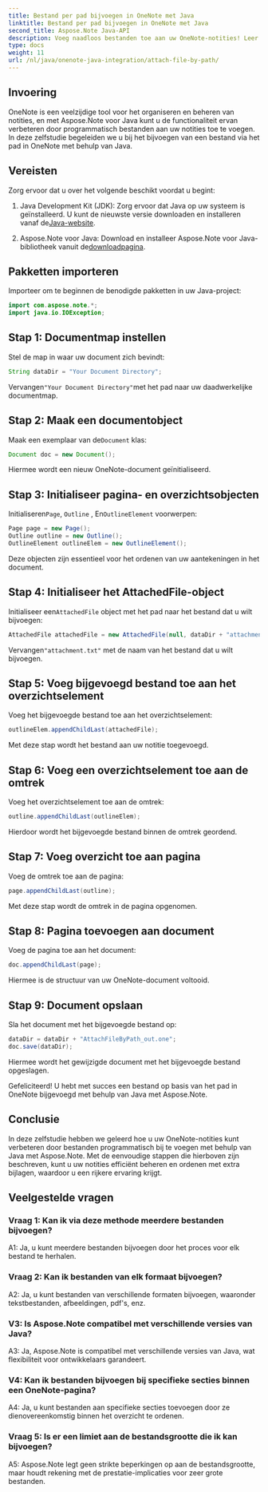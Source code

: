 ```yaml
---
title: Bestand per pad bijvoegen in OneNote met Java
linktitle: Bestand per pad bijvoegen in OneNote met Java
second_title: Aspose.Note Java-API
description: Voeg naadloos bestanden toe aan uw OneNote-notities! Leer hoe u in Java via Aspose.Note een koppeling kunt maken via een pad. Eenvoudige handleiding en code inbegrepen! #OneNote #Java #Aspose
type: docs
weight: 11
url: /nl/java/onenote-java-integration/attach-file-by-path/
---
```

## Invoering

OneNote is een veelzijdige tool voor het organiseren en beheren van notities, en met Aspose.Note voor Java kunt u de functionaliteit ervan verbeteren door programmatisch bestanden aan uw notities toe te voegen. In deze zelfstudie begeleiden we u bij het bijvoegen van een bestand via het pad in OneNote met behulp van Java.

## Vereisten

Zorg ervoor dat u over het volgende beschikt voordat u begint:

1.  Java Development Kit (JDK): Zorg ervoor dat Java op uw systeem is geïnstalleerd. U kunt de nieuwste versie downloaden en installeren vanaf de[Java-website](https://www.oracle.com/java/).
   
2.  Aspose.Note voor Java: Download en installeer Aspose.Note voor Java-bibliotheek vanuit de[downloadpagina](https://releases.aspose.com/note/java/).

## Pakketten importeren

Importeer om te beginnen de benodigde pakketten in uw Java-project:

```java
import com.aspose.note.*;
import java.io.IOException;
```

## Stap 1: Documentmap instellen

Stel de map in waar uw document zich bevindt:

```java
String dataDir = "Your Document Directory";
```

 Vervangen`"Your Document Directory"`met het pad naar uw daadwerkelijke documentmap.

## Stap 2: Maak een documentobject

 Maak een exemplaar van de`Document` klas:

```java
Document doc = new Document();
```

Hiermee wordt een nieuw OneNote-document geïnitialiseerd.

## Stap 3: Initialiseer pagina- en overzichtsobjecten

 Initialiseren`Page`, `Outline` , En`OutlineElement` voorwerpen:

```java
Page page = new Page();
Outline outline = new Outline();
OutlineElement outlineElem = new OutlineElement();
```

Deze objecten zijn essentieel voor het ordenen van uw aantekeningen in het document.

## Stap 4: Initialiseer het AttachedFile-object

 Initialiseer een`AttachedFile` object met het pad naar het bestand dat u wilt bijvoegen:

```java
AttachedFile attachedFile = new AttachedFile(null, dataDir + "attachment.txt");
```

 Vervangen`"attachment.txt"` met de naam van het bestand dat u wilt bijvoegen.

## Stap 5: Voeg bijgevoegd bestand toe aan het overzichtselement

Voeg het bijgevoegde bestand toe aan het overzichtselement:

```java
outlineElem.appendChildLast(attachedFile);
```

Met deze stap wordt het bestand aan uw notitie toegevoegd.

## Stap 6: Voeg een overzichtselement toe aan de omtrek

Voeg het overzichtselement toe aan de omtrek:

```java
outline.appendChildLast(outlineElem);
```

Hierdoor wordt het bijgevoegde bestand binnen de omtrek geordend.

## Stap 7: Voeg overzicht toe aan pagina

Voeg de omtrek toe aan de pagina:

```java
page.appendChildLast(outline);
```

Met deze stap wordt de omtrek in de pagina opgenomen.

## Stap 8: Pagina toevoegen aan document

Voeg de pagina toe aan het document:

```java
doc.appendChildLast(page);
```

Hiermee is de structuur van uw OneNote-document voltooid.

## Stap 9: Document opslaan

Sla het document met het bijgevoegde bestand op:

```java
dataDir = dataDir + "AttachFileByPath_out.one";
doc.save(dataDir);
```

Hiermee wordt het gewijzigde document met het bijgevoegde bestand opgeslagen.

Gefeliciteerd! U hebt met succes een bestand op basis van het pad in OneNote bijgevoegd met behulp van Java met Aspose.Note.

## Conclusie

In deze zelfstudie hebben we geleerd hoe u uw OneNote-notities kunt verbeteren door bestanden programmatisch bij te voegen met behulp van Java met Aspose.Note. Met de eenvoudige stappen die hierboven zijn beschreven, kunt u uw notities efficiënt beheren en ordenen met extra bijlagen, waardoor u een rijkere ervaring krijgt.

## Veelgestelde vragen

### Vraag 1: Kan ik via deze methode meerdere bestanden bijvoegen?

A1: Ja, u kunt meerdere bestanden bijvoegen door het proces voor elk bestand te herhalen.

### Vraag 2: Kan ik bestanden van elk formaat bijvoegen?

A2: Ja, u kunt bestanden van verschillende formaten bijvoegen, waaronder tekstbestanden, afbeeldingen, pdf's, enz.

### V3: Is Aspose.Note compatibel met verschillende versies van Java?

A3: Ja, Aspose.Note is compatibel met verschillende versies van Java, wat flexibiliteit voor ontwikkelaars garandeert.

### V4: Kan ik bestanden bijvoegen bij specifieke secties binnen een OneNote-pagina?

A4: Ja, u kunt bestanden aan specifieke secties toevoegen door ze dienovereenkomstig binnen het overzicht te ordenen.

### Vraag 5: Is er een limiet aan de bestandsgrootte die ik kan bijvoegen?

A5: Aspose.Note legt geen strikte beperkingen op aan de bestandsgrootte, maar houdt rekening met de prestatie-implicaties voor zeer grote bestanden.